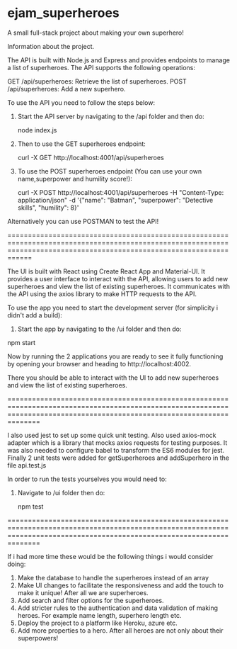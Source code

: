 # ejam_superheroes
A small full-stack project about making your own superhero!

Information about the project.

The API is built with Node.js and Express and provides endpoints to manage a list of superheroes. The API supports the following operations:

GET /api/superheroes: Retrieve the list of superheroes.
POST /api/superheroes: Add a new superhero.

To use the API you need to follow the steps below:

1) Start the API server by navigating to the /api folder and then do:

    node index.js

2) Then to use the GET superheroes endpoint:

      curl -X GET http://localhost:4001/api/superheroes

3) To use the POST superheroes endpoint (You can use your own name,superpower and humility score!):

      curl -X POST http://localhost:4001/api/superheroes -H "Content-Type: application/json" -d '{"name": "Batman", "superpower": "Detective skills", "humility": 8}'


Alternatively you can use POSTMAN to test the API! 

========================================================================================================================================================================


The UI is built with React using Create React App and Material-UI. It provides a user interface to interact with the API, allowing users to add new superheroes and view the list of existing superheroes.
It communicates with the API using the axios library to make HTTP requests to the API.

To use the app you need to start the development server (for simplicity i didn't add a build):

1) Start the app by navigating to the /ui folder and then do:

  npm start


Now by running the 2 applications you are ready to see it fully functioning by opening your browser and heading to http://localhost:4002.

There you should be able to interact with the UI to add new superheroes and view the list of existing superheroes.


==========================================================================================================================================================================

I also used jest to set up some quick unit testing. Also used axios-mock adapter which is a library that mocks axios requests for testing purposes.
It was also needed to configure babel to transform the ES6 modules for jest.
Finally 2 unit tests were added for getSuperheroes and addSuperhero in the file api.test.js

In order to run the tests yourselves you would need to:

1) Navigate to /ui folder then do:

   npm test

==========================================================================================================================================================================


If i had more time these would be the following things i would consider doing:

1) Make the database to handle the superheroes instead of an array
2) Make UI changes to facilitate the responsiveness and add the touch to make it unique! After all we are superheroes.
3) Add search and filter options for the superheroes.
4) Add stricter rules to the authentication and data validation of making heroes. For example name length, superhero length etc.
5) Deploy the project to a platform like Heroku, azure etc.
6) Add more properties to a hero. After all heroes are not only about their superpowers!






      
